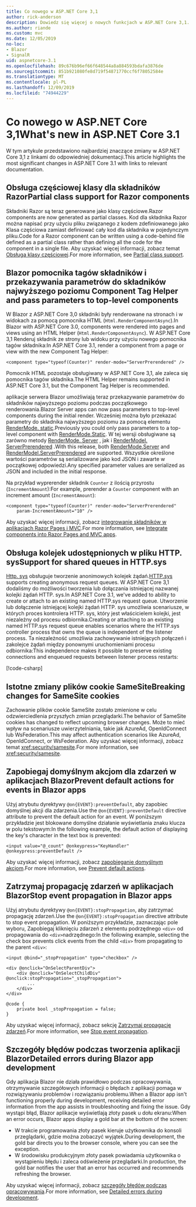 ```yaml
---
title: Co nowego w ASP.NET Core 3,1
author: rick-anderson
description: Dowiedz się więcej o nowych funkcjach w ASP.NET Core 3,1.
ms.author: riande
ms.custom: mvc
ms.date: 12/05/2019
no-loc:
- Blazor
- SignalR
uid: aspnetcore-3.1
ms.openlocfilehash: 89c676b96ef66f648544a8a884593bdafa3876de
ms.sourcegitcommit: 851b921080fe8d719f54871770ccf6f78052584e
ms.translationtype: MT
ms.contentlocale: pl-PL
ms.lasthandoff: 12/09/2019
ms.locfileid: "74944229"
---
```

# <a name="whats-new-in-aspnet-core-31"></a><span data-ttu-id="882c4-103">Co nowego w ASP.NET Core 3,1</span><span class="sxs-lookup"><span data-stu-id="882c4-103">What's new in ASP.NET Core 3.1</span></span>

<span data-ttu-id="882c4-104">W tym artykule przedstawiono najbardziej znaczące zmiany w ASP.NET Core 3,1 z linkami do odpowiedniej dokumentacji.</span><span class="sxs-lookup"><span data-stu-id="882c4-104">This article highlights the most significant changes in ASP.NET Core 3.1 with links to relevant documentation.</span></span>

## <a name="partial-class-support-for-razor-components"></a><span data-ttu-id="882c4-105">Obsługa częściowej klasy dla składników Razor</span><span class="sxs-lookup"><span data-stu-id="882c4-105">Partial class support for Razor components</span></span>

<span data-ttu-id="882c4-106">Składniki Razor są teraz generowane jako klasy częściowe.</span><span class="sxs-lookup"><span data-stu-id="882c4-106">Razor components are now generated as partial classes.</span></span> <span data-ttu-id="882c4-107">Kod dla składnika Razor można napisać przy użyciu pliku związanego z kodem zdefiniowanego jako Klasa częściowa zamiast definiować cały kod dla składnika w pojedynczym pliku.</span><span class="sxs-lookup"><span data-stu-id="882c4-107">Code for a Razor component can be written using a code-behind file defined as a partial class rather than defining all the code for the component in a single file.</span></span> <span data-ttu-id="882c4-108">Aby uzyskać więcej informacji, zobacz temat [Obsługa klasy częściowej](xref:blazor/components#partial-class-support).</span><span class="sxs-lookup"><span data-stu-id="882c4-108">For more information, see [Partial class support](xref:blazor/components#partial-class-support).</span></span>

## <a name="opno-locblazor-component-tag-helper-and-pass-parameters-to-top-level-components"></a>Blazor<span data-ttu-id="882c4-109"> pomocnika tagów składników i przekazywania parametrów do składników najwyższego poziomu</span><span class="sxs-lookup"><span data-stu-id="882c4-109"> Component Tag Helper and pass parameters to top-level components</span></span>

<span data-ttu-id="882c4-110">W Blazor z ASP.NET Core 3,0 składniki były renderowane na stronach i w widokach za pomocą pomocnika HTML (`Html.RenderComponentAsync`).</span><span class="sxs-lookup"><span data-stu-id="882c4-110">In Blazor with ASP.NET Core 3.0, components were rendered into pages and views using an HTML Helper (`Html.RenderComponentAsync`).</span></span> <span data-ttu-id="882c4-111">W ASP.NET Core 3,1 Renderuj składnik ze strony lub widoku przy użyciu nowego pomocnika tagów składnika:</span><span class="sxs-lookup"><span data-stu-id="882c4-111">In ASP.NET Core 3.1, render a component from a page or view with the new Component Tag Helper:</span></span>

```cshtml
<component type="typeof(Counter)" render-mode="ServerPrerendered" />
```

<span data-ttu-id="882c4-112">Pomocnik HTML pozostaje obsługiwany w ASP.NET Core 3,1, ale zaleca się pomocnika tagów składnika.</span><span class="sxs-lookup"><span data-stu-id="882c4-112">The HTML Helper remains supported in ASP.NET Core 3.1, but the Component Tag Helper is recommended.</span></span>

<span data-ttu-id="882c4-113">aplikacje serwera Blazor umożliwiają teraz przekazywanie parametrów do składników najwyższego poziomu podczas początkowego renderowania.</span><span class="sxs-lookup"><span data-stu-id="882c4-113">Blazor Server apps can now pass parameters to top-level components during the initial render.</span></span> <span data-ttu-id="882c4-114">Wcześniej można było przekazać parametry do składnika najwyższego poziomu za pomocą elementu [RenderMode. static](xref:Microsoft.AspNetCore.Mvc.Rendering.RenderMode.Static).</span><span class="sxs-lookup"><span data-stu-id="882c4-114">Previously you could only pass parameters to a top-level component with [RenderMode.Static](xref:Microsoft.AspNetCore.Mvc.Rendering.RenderMode.Static).</span></span> <span data-ttu-id="882c4-115">W tej wersji obsługiwane są zarówno metody [RenderMode. Server](xref:Microsoft.AspNetCore.Mvc.Rendering.RenderMode.Server) , jak i [RenderModel. ServerPrerendered](xref:Microsoft.AspNetCore.Mvc.Rendering.RenderMode.ServerPrerendered) .</span><span class="sxs-lookup"><span data-stu-id="882c4-115">With this release, both [RenderMode.Server](xref:Microsoft.AspNetCore.Mvc.Rendering.RenderMode.Server) and [RenderModel.ServerPrerendered](xref:Microsoft.AspNetCore.Mvc.Rendering.RenderMode.ServerPrerendered) are supported.</span></span> <span data-ttu-id="882c4-116">Wszystkie określone wartości parametrów są serializowane jako kod JSON i zawarte w początkowej odpowiedzi.</span><span class="sxs-lookup"><span data-stu-id="882c4-116">Any specified parameter values are serialized as JSON and included in the initial response.</span></span>

<span data-ttu-id="882c4-117">Na przykład wyprerender składnik `Counter` z ilością przyrostu (`IncrementAmount`):</span><span class="sxs-lookup"><span data-stu-id="882c4-117">For example, prerender a `Counter` component with an increment amount (`IncrementAmount`):</span></span>

```razor
<component type="typeof(Counter)" render-mode="ServerPrerendered" 
    param-IncrementAmount="10" />
```

<span data-ttu-id="882c4-118">Aby uzyskać więcej informacji, zobacz [integrowanie składników w aplikacjach Razor Pages i MVC](xref:blazor/components#integrate-components-into-razor-pages-and-mvc-apps).</span><span class="sxs-lookup"><span data-stu-id="882c4-118">For more information, see [Integrate components into Razor Pages and MVC apps](xref:blazor/components#integrate-components-into-razor-pages-and-mvc-apps).</span></span>

## <a name="support-for-shared-queues-in-httpsys"></a><span data-ttu-id="882c4-119">Obsługa kolejek udostępnionych w pliku HTTP. sys</span><span class="sxs-lookup"><span data-stu-id="882c4-119">Support for shared queues in HTTP.sys</span></span>

<span data-ttu-id="882c4-120">[Http. sys](xref:fundamentals/servers/httpsys) obsługuje tworzenie anonimowych kolejek żądań.</span><span class="sxs-lookup"><span data-stu-id="882c4-120">[HTTP.sys](xref:fundamentals/servers/httpsys) supports creating anonymous request queues.</span></span> <span data-ttu-id="882c4-121">W ASP.NET Core 3,1 dodaliśmy do możliwości tworzenia lub dołączania istniejącej nazwanej kolejki żądań HTTP. sys.</span><span class="sxs-lookup"><span data-stu-id="882c4-121">In ASP.NET Core 3.1, we've added to ability to create or attach to an existing named HTTP.sys request queue.</span></span> <span data-ttu-id="882c4-122">Utworzenie lub dołączenie istniejącej kolejki żądań HTTP. sys umożliwia scenariusze, w których proces kontrolera HTTP. sys, który jest właścicielem kolejki, jest niezależny od procesu odbiornika.</span><span class="sxs-lookup"><span data-stu-id="882c4-122">Creating or attaching to an existing named HTTP.sys request queue enables scenarios where the HTTP.sys controller process that owns the queue is independent of the listener process.</span></span> <span data-ttu-id="882c4-123">Ta niezależność umożliwia zachowywanie istniejących połączeń i zakolejce żądań między ponownymi uruchomieniami procesu odbiornika:</span><span class="sxs-lookup"><span data-stu-id="882c4-123">This independence makes it possible to preserve existing connections and enqueued requests between listener process restarts:</span></span>

[!code-csharp[](sample/Program.cs?name=snippet)]

## <a name="breaking-changes-for-samesite-cookies"></a><span data-ttu-id="882c4-124">Istotne zmiany plików cookie SameSite</span><span class="sxs-lookup"><span data-stu-id="882c4-124">Breaking changes for SameSite cookies</span></span>

<span data-ttu-id="882c4-125">Zachowanie plików cookie SameSite zostało zmienione w celu odzwierciedlenia przyszłych zmian przeglądarki.</span><span class="sxs-lookup"><span data-stu-id="882c4-125">The behavior of SameSite cookies has changed to reflect upcoming browser changes.</span></span> <span data-ttu-id="882c4-126">Może to mieć wpływ na scenariusze uwierzytelniania, takie jak AzureAd, OpenIdConnect lub WsFederation.</span><span class="sxs-lookup"><span data-stu-id="882c4-126">This may affect authentication scenarios like AzureAd, OpenIdConnect, or WsFederation.</span></span> <span data-ttu-id="882c4-127">Aby uzyskać więcej informacji, zobacz temat <xref:security/samesite>.</span><span class="sxs-lookup"><span data-stu-id="882c4-127">For more information, see <xref:security/samesite>.</span></span>

## <a name="prevent-default-actions-for-events-in-opno-locblazor-apps"></a><span data-ttu-id="882c4-128">Zapobiegaj domyślnym akcjom dla zdarzeń w aplikacjach Blazor</span><span class="sxs-lookup"><span data-stu-id="882c4-128">Prevent default actions for events in Blazor apps</span></span>

<span data-ttu-id="882c4-129">Użyj atrybutu dyrektywy `@on{EVENT}:preventDefault`, aby zapobiec domyślnej akcji dla zdarzenia.</span><span class="sxs-lookup"><span data-stu-id="882c4-129">Use the `@on{EVENT}:preventDefault` directive attribute to prevent the default action for an event.</span></span> <span data-ttu-id="882c4-130">W poniższym przykładzie jest blokowane domyślne działanie wyświetlania znaku klucza w polu tekstowym:</span><span class="sxs-lookup"><span data-stu-id="882c4-130">In the following example, the default action of displaying the key's character in the text box is prevented:</span></span>

```razor
<input value="@_count" @onkeypress="KeyHandler" @onkeypress:preventDefault />
```

<span data-ttu-id="882c4-131">Aby uzyskać więcej informacji, zobacz [zapobieganie domyślnym akcjom](xref:blazor/components#prevent-default-actions).</span><span class="sxs-lookup"><span data-stu-id="882c4-131">For more information, see [Prevent default actions](xref:blazor/components#prevent-default-actions).</span></span>

## <a name="stop-event-propagation-in-opno-locblazor-apps"></a><span data-ttu-id="882c4-132">Zatrzymaj propagację zdarzeń w aplikacjach Blazor</span><span class="sxs-lookup"><span data-stu-id="882c4-132">Stop event propagation in Blazor apps</span></span>

<span data-ttu-id="882c4-133">Użyj atrybutu dyrektywy `@on{EVENT}:stopPropagation`, aby zatrzymać propagację zdarzeń.</span><span class="sxs-lookup"><span data-stu-id="882c4-133">Use the `@on{EVENT}:stopPropagation` directive attribute to stop event propagation.</span></span> <span data-ttu-id="882c4-134">W poniższym przykładzie, zaznaczając pole wyboru, Zapobiegaj kliknięciu zdarzeń z elementu podrzędnego `<div>` od propagowania do `<div>`nadrzędnego:</span><span class="sxs-lookup"><span data-stu-id="882c4-134">In the following example, selecting the check box prevents click events from the child `<div>` from propagating to the parent `<div>`:</span></span>

```razor
<input @bind="_stopPropagation" type="checkbox" />

<div @onclick="OnSelectParentDiv">
    <div @onclick="OnSelectChildDiv" @onclick:stopPropagation="_stopPropagation">
        ...
    </div>
</div>

@code {
    private bool _stopPropagation = false;
}
```

<span data-ttu-id="882c4-135">Aby uzyskać więcej informacji, zobacz sekcję [Zatrzymaj propagację zdarzeń](xref:blazor/components#stop-event-propagation).</span><span class="sxs-lookup"><span data-stu-id="882c4-135">For more information, see [Stop event propagation](xref:blazor/components#stop-event-propagation).</span></span>

## <a name="detailed-errors-during-opno-locblazor-app-development"></a><span data-ttu-id="882c4-136">Szczegóły błędów podczas tworzenia aplikacji Blazor</span><span class="sxs-lookup"><span data-stu-id="882c4-136">Detailed errors during Blazor app development</span></span>

<span data-ttu-id="882c4-137">Gdy aplikacja Blazor nie działa prawidłowo podczas opracowywania, otrzymywanie szczegółowych informacji o błędach z aplikacji pomaga w rozwiązywaniu problemów i rozwiązaniu problemu.</span><span class="sxs-lookup"><span data-stu-id="882c4-137">When a Blazor app isn't functioning properly during development, receiving detailed error information from the app assists in troubleshooting and fixing the issue.</span></span> <span data-ttu-id="882c4-138">Gdy wystąpi błąd, Blazor aplikacje wyświetlają złoty pasek u dołu ekranu:</span><span class="sxs-lookup"><span data-stu-id="882c4-138">When an error occurs, Blazor apps display a gold bar at the bottom of the screen:</span></span>

* <span data-ttu-id="882c4-139">W trakcie programowania złoty pasek kieruje użytkownika do konsoli przeglądarki, gdzie można zobaczyć wyjątek.</span><span class="sxs-lookup"><span data-stu-id="882c4-139">During development, the gold bar directs you to the browser console, where you can see the exception.</span></span>
* <span data-ttu-id="882c4-140">W środowisku produkcyjnym złoty pasek powiadamia użytkownika o wystąpieniu błędu i zaleca odświeżenie przeglądarki.</span><span class="sxs-lookup"><span data-stu-id="882c4-140">In production, the gold bar notifies the user that an error has occurred and recommends refreshing the browser.</span></span>

<span data-ttu-id="882c4-141">Aby uzyskać więcej informacji, zobacz [szczegóły błędów podczas opracowywania](xref:blazor/handle-errors#detailed-errors-during-development).</span><span class="sxs-lookup"><span data-stu-id="882c4-141">For more information, see [Detailed errors during development](xref:blazor/handle-errors#detailed-errors-during-development).</span></span>

